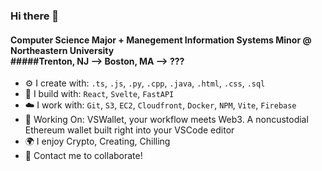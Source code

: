 ### Hi there 👋

#### Computer Science Major + Manegement Information Systems Minor @ Northeastern University<br>#####Trenton, NJ --> Boston, MA --> ???


- ⚙️ I create with: `.ts`, `.js`, `.py`, `.cpp`, `.java`, `.html`, `.css`, `.sql`
- 🔨 I build with: `React`, `Svelte`, `FastAPI`
- ☁️ I work with: `Git`, `S3`, `EC2`, `Cloudfront`, `Docker`, `NPM`, `Vite`, `Firebase`
- 🌱 Working On: VSWallet, your workflow meets Web3. A noncustodial Ethereum wallet built right into your VSCode editor
- 🌍 I enjoy Crypto, Creating, Chilling
- 💬 Contact me to collaborate!
